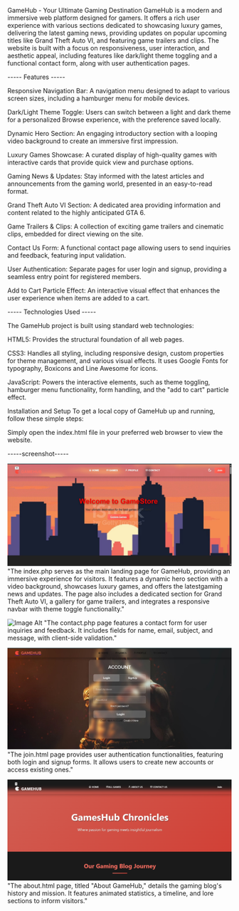 GameHub - Your Ultimate Gaming Destination
GameHub is a modern and immersive web platform designed for gamers. It offers a rich user experience with various sections dedicated to showcasing luxury games, delivering the latest gaming news, providing updates on popular upcoming titles like Grand Theft Auto VI, and featuring game trailers and clips. The website is built with a focus on responsiveness, user interaction, and aesthetic appeal, including features like dark/light theme toggling and a functional contact form, along with user authentication pages.

 ----- Features ----- 

Responsive Navigation Bar: A navigation menu designed to adapt to various screen sizes, including a hamburger menu for mobile devices.

Dark/Light Theme Toggle: Users can switch between a light and dark theme for a personalized Browse experience, with the preference saved locally.

Dynamic Hero Section: An engaging introductory section with a looping video background to create an immersive first impression.

Luxury Games Showcase: A curated display of high-quality games with interactive cards that provide quick view and purchase options.

Gaming News & Updates: Stay informed with the latest articles and announcements from the gaming world, presented in an easy-to-read format.

Grand Theft Auto VI Section: A dedicated area providing information and content related to the highly anticipated GTA 6.

Game Trailers & Clips: A collection of exciting game trailers and cinematic clips, embedded for direct viewing on the site.

Contact Us Form: A functional contact page allowing users to send inquiries and feedback, featuring input validation.

User Authentication: Separate pages for user login and signup, providing a seamless entry point for registered members.

Add to Cart Particle Effect: An interactive visual effect that enhances the user experience when items are added to a cart.

 ----- Technologies Used ----- 

The GameHub project is built using standard web technologies:

HTML5: Provides the structural foundation of all web pages.

CSS3: Handles all styling, including responsive design, custom properties for theme management, and various visual effects. It uses Google Fonts for typography, Boxicons and Line Awesome for icons.

JavaScript: Powers the interactive elements, such as theme toggling, hamburger menu functionality, form handling, and the "add to cart" particle effect.

Installation and Setup
To get a local copy of GameHub up and running, follow these simple steps:

Simply open the index.html file in your preferred web browser to view the website.

 -----screenshot-----

  ![Image Alt](https://github.com/faizanalisyed2776/GameHub/blob/66fc304b589b7d0a52789ac040756434482d3732/Homepage.jpg)
"The index.php serves as the main landing page for GameHub, providing an immersive experience for visitors. It features a dynamic hero section with a video background, showcases luxury games, and offers the      latestgaming news and updates. The page also includes a dedicated section for Grand Theft Auto VI, a gallery for game trailers, and integrates a responsive navbar with theme toggle functionality."
  
  ![Image Alt](https://github.com/faizanalisyed2776/GameHub-ongoing/blob/c71b0a07d7fa92b346fdd4cd8d89cebf90a74b68/Contact%20page.jpg)
"The contact.php page features a contact form for user inquiries and feedback. It includes fields for name, email, subject, and message, with client-side validation."
  
  
  ![Image Alt](https://github.com/faizanalisyed2776/GameHub/blob/a76f459d9c60eca8d843face09f6a15b6cf903db/Join%20page.jpg)
"The join.html page provides user authentication functionalities, featuring both login and signup forms. It allows users to create new accounts or access existing ones."


![Image Alt](https://github.com/faizanalisyed2776/GameHub/blob/9aab6c2a9cc8d43c2ee28836f7b32c8c277a22ff/About.png)
"The about.html page, titled "About GameHub," details the gaming blog's history and mission. It features animated statistics, a timeline, and lore sections to inform visitors."
